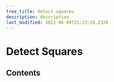 ```yaml
---
tree_title: detect-squares
description: description
last_modified: 2022-06-09T21:23:28.2328
---
```


# Detect Squares

## Contents
